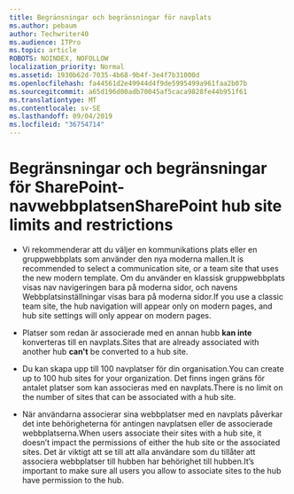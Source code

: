 ```yaml
---
title: Begränsningar och begränsningar för navplats
ms.author: pebaum
author: Techwriter40
ms.audience: ITPro
ms.topic: article
ROBOTS: NOINDEX, NOFOLLOW
localization_priority: Normal
ms.assetid: 1930b62d-7035-4b68-9b4f-3e4f7b31000d
ms.openlocfilehash: fa44561d2e49944d4f9de5995499a961faa2b07b
ms.sourcegitcommit: a65d196d00adb70045af5caca9828fe44b951f61
ms.translationtype: MT
ms.contentlocale: sv-SE
ms.lasthandoff: 09/04/2019
ms.locfileid: "36754714"
---
```

# <a name="sharepoint-hub-site-limits-and-restrictions"></a><span data-ttu-id="5a60c-102">Begränsningar och begränsningar för SharePoint-navwebbplatsen</span><span class="sxs-lookup"><span data-stu-id="5a60c-102">SharePoint hub site limits and restrictions</span></span>

- <span data-ttu-id="5a60c-103">Vi rekommenderar att du väljer en kommunikations plats eller en gruppwebbplats som använder den nya moderna mallen.</span><span class="sxs-lookup"><span data-stu-id="5a60c-103">It is recommended to select a communication site, or a team site that uses the new modern template.</span></span> <span data-ttu-id="5a60c-104">Om du använder en klassisk gruppwebbplats visas nav navigeringen bara på moderna sidor, och navens Webbplatsinställningar visas bara på moderna sidor.</span><span class="sxs-lookup"><span data-stu-id="5a60c-104">If you use a classic team site, the hub navigation will appear only on modern pages, and hub site settings will only appear on modern pages.</span></span>

- <span data-ttu-id="5a60c-105">Platser som redan är associerade med en annan hubb **kan inte** konverteras till en navplats.</span><span class="sxs-lookup"><span data-stu-id="5a60c-105">Sites that are already associated with another hub **can't** be converted to a hub site.</span></span>

- <span data-ttu-id="5a60c-106">Du kan skapa upp till 100 navplatser för din organisation.</span><span class="sxs-lookup"><span data-stu-id="5a60c-106">You can create up to 100 hub sites for your organization.</span></span> <span data-ttu-id="5a60c-107">Det finns ingen gräns för antalet platser som kan associeras med en navplats.</span><span class="sxs-lookup"><span data-stu-id="5a60c-107">There is no limit on the number of sites that can be associated with a hub site.</span></span>

- <span data-ttu-id="5a60c-108">När användarna associerar sina webbplatser med en navplats påverkar det inte behörigheterna för antingen navplatsen eller de associerade webbplatserna.</span><span class="sxs-lookup"><span data-stu-id="5a60c-108">When users associate their sites with a hub site, it doesn’t impact the permissions of either the hub site or the associated sites.</span></span> <span data-ttu-id="5a60c-109">Det är viktigt att se till att alla användare som du tillåter att associera webbplatser till hubben har behörighet till hubben.</span><span class="sxs-lookup"><span data-stu-id="5a60c-109">It’s important to make sure all users you allow to associate sites to the hub have permission to the hub.</span></span>

